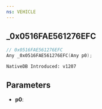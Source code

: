 ```yaml
---
ns: VEHICLE
---
```

## _0x0516FAE561276EFC

```c
// 0x0516FAE561276EFC
Any _0x0516FAE561276EFC(Any p0);
```

```
NativeDB Introduced: v1207
```

## Parameters
* **p0**:
